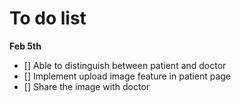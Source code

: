 # To do list
**Feb 5th**
- [] Able to distinguish between patient and doctor
- [] Implement upload image feature in patient page 
- [] Share the image with doctor